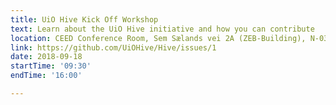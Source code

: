 ```yaml
---
title: UiO Hive Kick Off Workshop
text: Learn about the UiO Hive initiative and how you can contribute
location: CEED Conference Room, Sem Sælands vei 2A (ZEB-Building), N-0371 Oslo, Norway 
link: https://github.com/UiOHive/Hive/issues/1
date: 2018-09-18
startTime: '09:30'
endTime: '16:00'

---
```

